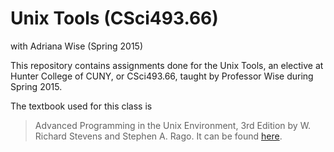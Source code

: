 # Unix Tools (CSci493.66)
with Adriana Wise (Spring 2015)

This repository contains assignments done for the Unix Tools, 
an elective at Hunter College of CUNY, or CSci493.66, taught
by Professor Wise during Spring 2015.

The textbook used for this class is 		
> Advanced Programming in the Unix Environment, 3rd Edition 
> by W. Richard Stevens and Stephen A. Rago.
It can be found [here](http://www.amazon.com/Advanced-Programming-UNIX-Environment-Edition/dp/0321637739).
